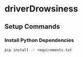 # driverDrowsiness

## **Setup Commands**

### **Install Python Dependencies**
```bash
pip install -r requirements.txt


